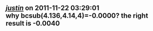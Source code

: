 *[justin]()* on 2011-11-22 03:29:01  
why bcsub(4.136,4.14,4)=-0.0000? the right result is -0.0040
---------------------------------------
